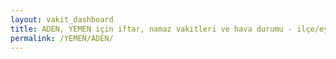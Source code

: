 ```yaml
---
layout: vakit_dashboard
title: ADEN, YEMEN için iftar, namaz vakitleri ve hava durumu - ilçe/eyalet seç
permalink: /YEMEN/ADEN/
---
```


<script type="text/javascript">
  var GLOBAL_COUNTRY = 'YEMEN';
  var GLOBAL_CITY = 'ADEN';
  var GLOBAL_STATE = '';
  var lat = 72;
  var lon = 21;
</script>
